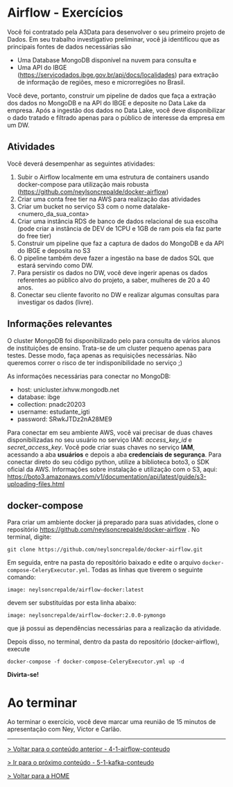 # Airflow - Exercícios

Você foi contratado pela A3Data para desenvolver o seu primeiro projeto de Dados. Em seu trabalho investigativo preliminar, você já identificou que as principais fontes de dados necessárias são

- Uma Database MongoDB disponível na nuvem para consulta e
- Uma API do IBGE (https://servicodados.ibge.gov.br/api/docs/localidades) para extração de informação de regiões, meso e microrregiões no Brasil.


Você deve, portanto, construir um pipeline de dados que faça a extração dos dados no MongoDB e na API do IBGE e deposite no Data Lake da empresa. Após a ingestão dos dados no Data Lake, você deve disponibilizar o dado tratado e filtrado apenas para o público de interesse da empresa em um DW. 

## Atividades

Você deverá desempenhar as seguintes atividades:

1) Subir o Airflow localmente em uma estrutura de containers usando docker-compose para utilização mais robusta (https://github.com/neylsoncrepalde/docker-airflow)
2) Criar uma conta free tier na AWS para realização das atividades
3) Criar um bucket no serviço S3 com o nome datalake-<numero_da_sua_conta>
4) Criar uma instância RDS de banco de dados relacional de sua escolha (pode criar a instância de DEV de 1CPU e 1GB de ram pois ela faz parte do free tier)
5) Construir um pipeline que faz a captura de dados do MongoDB e da API do IBGE e deposita no S3
6) O pipeline também deve fazer a ingestão na base de dados SQL que estará servindo como DW.
7) Para persistir os dados no DW, você deve ingerir apenas os dados referentes ao público alvo do projeto, a saber, mulheres de 20 a 40 anos.
8) Conectar seu cliente favorito no DW e realizar algumas consultas para investigar os dados (livre).

## Informações relevantes

O cluster MongoDB foi disponibilizado pelo para consulta de vários alunos de instituições de ensino. Trata-se de um cluster pequeno apenas para testes. Desse modo, faça apenas as requisições necessárias. Não queremos correr o risco de ter indisponibilidade no serviço ;)

As informações necessárias para conectar no MongoDB:

- host: unicluster.ixhvw.mongodb.net
- database: ibge
- collection: pnadc20203 
- username: estudante_igti
- password: SRwkJTDz2nA28ME9

Para conectar em seu ambiente AWS, você vai precisar de duas chaves disponibilizadas no seu usuário no serviço IAM: *access_key_id* e *secret_access_key*. Você pode criar suas chaves no serviço **IAM**, acessando a aba **usuários** e depois a aba **credenciais de segurança**. Para conectar direto do seu código python, utilize a biblioteca boto3, o SDK oficial da AWS. Informações sobre instalação e utilização com o S3, aqui: https://boto3.amazonaws.com/v1/documentation/api/latest/guide/s3-uploading-files.html

## docker-compose

Para criar um ambiente docker já preparado para suas atividades, clone o repositório https://github.com/neylsoncrepalde/docker-airflow . No terminal, digite:

	git clone https://github.com/neylsoncrepalde/docker-airflow.git

Em seguida, entre na pasta do repositório baixado e edite o arquivo `docker-compose-CeleryExecutor.yml`. Todas as linhas que tiverem o seguinte comando:

	image: neylsoncrepalde/airflow-docker:latest

devem ser substituídas por esta linha abaixo:
	
    image: neylsoncrepalde/airflow-docker:2.0.0-pymongo

que já possui as dependências necessárias para a realização da atividade.

Depois disso, no terminal, dentro da pasta do repositório (docker-airflow), execute

	docker-compose -f docker-compose-CeleryExecutor.yml up -d

**Divirta-se!**


# Ao terminar

Ao terminar o exercício, você deve marcar uma reunião de 15 minutos de apresentação com Ney, Victor e Carlão.

---

[> Voltar para o conteúdo anterior - 4-1-airflow-conteudo](4-1-airflow-conteudo.md)

[> Ir para o próximo conteúdo - 5-1-kafka-conteudo](../5-kafka/5-1-kafka-conteudo.md)

[> Voltar para a HOME](../README.md)
